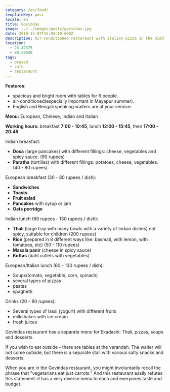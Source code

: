 ```yaml
---
category: /en/food/
templateKey: post
locale: en
title: Govindas
image: ../../images/posts/govindas.jpg
date: 2018-12-07T15:04:10.000Z
description: Air-conditioned restaraunt with italian pizza in the middle of Sri Dham Mayapur.
location:
  - 23.42375
  - 88.39040
tags:
  - prasad
  - cafe
  - restaraunt
---
```


**Features:**
  - spacious and bright room with tables for 6 people.
  - air-conditioned(especially important in Mayapur summer).
  - English and Bengali speaking waiters are at your service.

**Menu:** European, Chinese, Indian and Italian

**Working hours:** breakfast **7:00 - 10:45**, lunch **12:00 - 15:45**, then **17:00 - 20:45**

Indian breakfast:
  - **Dosа** (large pancakes) with different fillings: cheese, vegetables and spicy sauce. (90 rupees)
  - **Paratha** (tortillas) with different fillings: potatoes, cheese, vegetables. (40 - 80 rupees).

European breakfast (30 - 80 rupees / dish):
  - **Sandwiches**
  - **Toasts**
  - **Fruit salad**
  - **Pancakes** with syrup or jam
  - **Oats porridge**

Indian lunch (60 rupees - 130 rupees / dish):
  - **Thali** (large tray with many bowls with a variety of Indian dishes) not spicy, suitable for children (200 rupees)
  - **Rice** (prepared in 8 different ways like: basmati, with lemon, with tomatoes, etc) (50 - 110 rupees)
  - **Masala panir** (cheese in spicy sauce)
  - **Koftas** (dahl cutlets with vegetables)

European/Italian lunch (60 - 130 rupees / dish):
  - Soups(tomato, vegetable, corn, spinach)
  - several types of pizzas
  - pastas
  - spaghetti   

Drinks (20 - 80 rupees):
  - Several types of lassi (yogurt) with different fruits
  - milkshakes with ice cream
  - fresh juices

 Govindas restaurant has a separate menu for Ekadashi: Thali, pizzas, soups and desserts.

 If you wish to eat outside - there are tables at the verandah.  The waiter will not come outside, but there is a separate stall with various salty snacks and desserts.

 When you are in the Govindas restaurant, you might involuntarily recall the phrase that "vegetarians eat just carrots."  And this restaurant easily refutes this statement: it has a very diverse menu to each and everyones taste and budget.
